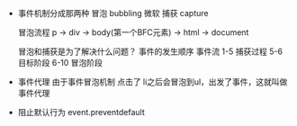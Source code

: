 - 事件机制分成那两种
  冒泡 bubbling 微软
  捕获 capture 

  冒泡流程
    p -> div -> body(第一个BFC元素) -> html -> document 

  冒泡和捕获是为了解决什么问题？
    事件的发生顺序 事件流
    1-5 捕获过程
    5-6 目标阶段
    6-10 冒泡阶段
- 事件代理
  由于事件冒泡机制 点击了 li之后会冒泡到ul，出发了事件，这就叫做事件代理

- 阻止默认行为 event.preventdefault